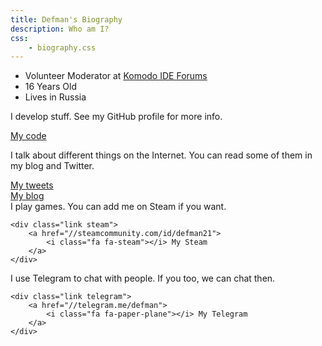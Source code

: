 ```yaml
---
title: Defman's Biography
description: Who am I?
css:
    - biography.css
---
```


 * <i class="fa fa-briefcase"></i> Volunteer Moderator at [Komodo IDE Forums][1]
 * <i class="fa fa-birthday-cake"></i> 16 Years Old
 * <i class="fa fa-globe"></i> Lives in Russia

<section>
    <p>I develop stuff. See my GitHub profile for more info.</p>
    <div class="link github">
        <a href="//github.com/Defman21"><i class="fa fa-github"></i> My code</a>
    </div>
</section>

<section>
    <p>
        I talk about different things on the Internet.
        You can read some of them in my blog and Twitter.
    </p>
    <div class="link twitter">
        <a href="//twitter.com/_defman">
            <i class="fa fa-twitter"></i> My tweets</a>
    </div>
    <div class="link blog">
        <a href="/blog">
            <i class="fa fa-rss"></i> My blog</a>
    </div>
</section>

<section>
    I play games. You can add me on Steam if you want.
    
    <div class="link steam">
        <a href="//steamcommunity.com/id/defman21">
            <i class="fa fa-steam"></i> My Steam
        </a>
    </div>
</section>


<section>
    I use Telegram to chat with people. If you too, we can chat then.
    
    <div class="link telegram">
        <a href="//telegram.me/defman">
            <i class="fa fa-paper-plane"></i> My Telegram
        </a>
    </div>
</section>

[1]: http://forum.komodoide.com/